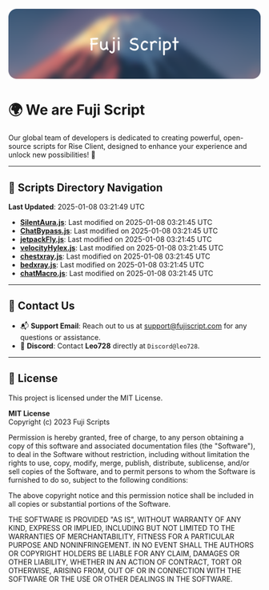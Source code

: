 ![Banner](.github/b.webp)

# 🌍 **We are Fuji Script**

Our global team of developers is dedicated to creating powerful, open-source scripts for Rise Client, designed to enhance your experience and unlock new possibilities! 🌟

---
<!-- SCRIPTS_NAVIGATION_START -->
## 📂 **Scripts Directory Navigation**

**Last Updated**: 2025-01-08 03:21:49 UTC

- **[SilentAura.js](scripts/SilentAura.js)**: Last modified on 2025-01-08 03:21:45 UTC
- **[ChatBypass.js](scripts/ChatBypass.js)**: Last modified on 2025-01-08 03:21:45 UTC
- **[jetpackFly.js](scripts/jetpackFly.js)**: Last modified on 2025-01-08 03:21:45 UTC
- **[velocityHylex.js](scripts/velocityHylex.js)**: Last modified on 2025-01-08 03:21:45 UTC
- **[chestxray.js](scripts/chestxray.js)**: Last modified on 2025-01-08 03:21:45 UTC
- **[bedxray.js](scripts/bedxray.js)**: Last modified on 2025-01-08 03:21:45 UTC
- **[chatMacro.js](scripts/chatMacro.js)**: Last modified on 2025-01-08 03:21:45 UTC

<!-- SCRIPTS_NAVIGATION_END -->

---

## 💬 **Contact Us**  
- 📬 **Support Email**: Reach out to us at [support@fujiscript.com](mailto:support@fujiscript.com) for any questions or assistance.  
- 💬 **Discord**: Contact **Leo728** directly at `Discord@leo728`.

---

## 📜 **License**

This project is licensed under the MIT License.  

**MIT License**  
Copyright (c) 2023 Fuji Scripts  

Permission is hereby granted, free of charge, to any person obtaining a copy of this software and associated documentation files (the "Software"), to deal in the Software without restriction, including without limitation the rights to use, copy, modify, merge, publish, distribute, sublicense, and/or sell copies of the Software, and to permit persons to whom the Software is furnished to do so, subject to the following conditions:  

The above copyright notice and this permission notice shall be included in all copies or substantial portions of the Software.  

THE SOFTWARE IS PROVIDED "AS IS", WITHOUT WARRANTY OF ANY KIND, EXPRESS OR IMPLIED, INCLUDING BUT NOT LIMITED TO THE WARRANTIES OF MERCHANTABILITY, FITNESS FOR A PARTICULAR PURPOSE AND NONINFRINGEMENT. IN NO EVENT SHALL THE AUTHORS OR COPYRIGHT HOLDERS BE LIABLE FOR ANY CLAIM, DAMAGES OR OTHER LIABILITY, WHETHER IN AN ACTION OF CONTRACT, TORT OR OTHERWISE, ARISING FROM, OUT OF OR IN CONNECTION WITH THE SOFTWARE OR THE USE OR OTHER DEALINGS IN THE SOFTWARE.  
